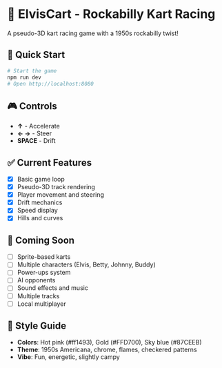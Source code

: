 # 🎸 ElvisCart - Rockabilly Kart Racing

A pseudo-3D kart racing game with a 1950s rockabilly twist!

## 🏁 Quick Start

```bash
# Start the game
npm run dev
# Open http://localhost:8080
```

## 🎮 Controls

- **↑** - Accelerate
- **← →** - Steer  
- **SPACE** - Drift

## ✅ Current Features

- [x] Basic game loop
- [x] Pseudo-3D track rendering
- [x] Player movement and steering
- [x] Drift mechanics
- [x] Speed display
- [x] Hills and curves

## 🚧 Coming Soon

- [ ] Sprite-based karts
- [ ] Multiple characters (Elvis, Betty, Johnny, Buddy)
- [ ] Power-ups system
- [ ] AI opponents
- [ ] Sound effects and music
- [ ] Multiple tracks
- [ ] Local multiplayer

## 🎨 Style Guide

- **Colors**: Hot pink (#ff1493), Gold (#FFD700), Sky blue (#87CEEB)
- **Theme**: 1950s Americana, chrome, flames, checkered patterns
- **Vibe**: Fun, energetic, slightly campy